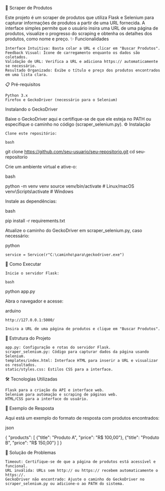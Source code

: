 🛒 Scraper de Produtos

Este projeto é um scraper de produtos que utiliza Flask e Selenium para capturar informações de produtos a partir de uma URL fornecida. A interface simples permite que o usuário insira uma URL de uma página de produtos, visualize o progresso do scraping e obtenha os detalhes dos produtos, como nome e preço.
✨ Funcionalidades

    Interface Intuitiva: Basta colar a URL e clicar em "Buscar Produtos".
    Feedback Visual: Ícone de carregamento enquanto os dados são coletados.
    Validação de URL: Verifica a URL e adiciona https:// automaticamente se necessário.
    Resultado Organizado: Exibe o título e preço dos produtos encontrados em uma lista clara.

📋 Pré-requisitos

    Python 3.x
    Firefox e GeckoDriver (necessário para o Selenium)

Instalando o GeckoDriver

Baixe o GeckoDriver aqui e certifique-se de que ele esteja no PATH ou especifique o caminho no código (scraper_selenium.py).
⚙️ Instalação

    Clone este repositório:

    bash

git clone https://github.com/seu-usuario/seu-repositorio.git
cd seu-repositorio

Crie um ambiente virtual e ative-o:

bash

python -m venv venv
source venv/bin/activate  # Linux/macOS
venv\Scripts\activate     # Windows

Instale as dependências:

bash

pip install -r requirements.txt

Atualize o caminho do GeckoDriver em scraper_selenium.py, caso necessário:

python

    service = Service(r"C:\caminho\para\geckodriver.exe")

🚀 Como Executar

    Inicie o servidor Flask:

    bash

python app.py

Abra o navegador e acesse:

arduino

    http://127.0.0.1:5000/

    Insira a URL de uma página de produtos e clique em "Buscar Produtos".

📂 Estrutura do Projeto

    app.py: Configuração e rotas do servidor Flask.
    scraper_selenium.py: Código para capturar dados da página usando Selenium.
    templates/index.html: Interface HTML para inserir a URL e visualizar os resultados.
    static/styles.css: Estilos CSS para a interface.

🛠 Tecnologias Utilizadas

    Flask para a criação da API e interface web.
    Selenium para automação e scraping de páginas web.
    HTML/CSS para a interface do usuário.

📄 Exemplo de Resposta

Aqui está um exemplo do formato de resposta com produtos encontrados:

json

{
    "products": [
        {"title": "Produto A", "price": "R$ 100,00"},
        {"title": "Produto B", "price": "R$ 150,00"}
    ]
}

🔧 Solução de Problemas

    Timeout: Certifique-se de que a página de produtos está acessível e funcional.
    URL inválida: URLs sem http:// ou https:// recebem automaticamente o https://.
    GeckoDriver não encontrado: Ajuste o caminho do GeckoDriver no scraper_selenium.py ou adicione-o ao PATH do sistema.